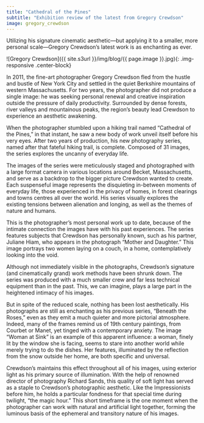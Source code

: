 ```yaml
---
title: "Cathedral of the Pines"
subtitle: "Exhibition review of the latest from Gregory Crewdson"
image: gregory_crewdson
---
```


Utilizing his signature cinematic aesthetic—but applying it to a smaller, more personal scale—Gregory Crewdson’s latest work is as enchanting as ever.

![Gregory Crewdson]({{ site.s3url }}/img/blog/{{ page.image }}.jpg){: .img-responsive .center-block}

In 2011, the fine-art photographer Gregory Crewdson fled from the hustle and bustle of New York City and settled in the quiet Berkshire mountains of western Massachusetts. For two years, the photographer did not produce a single image: he was seeking personal renewal and creative inspiration outside the pressure of daily productivity. Surrounded by dense forests, river valleys and mountainous peaks, the region’s beauty lead Crewdson to experience an aesthetic awakening.

When the photographer stumbled upon a hiking trail named “Cathedral of the Pines,” in that instant, he saw a new body of work unveil itself before his very eyes. After two years of production, his new photography series, named after that fateful hiking trail, is complete. Composed of 31 images, the series explores the uncanny of everyday life.

The images of the series were meticulously staged and photographed with a large format camera in various locations around Becket, Massachusetts, and serve as a backdrop to the bigger picture Crewdson wanted to create. Each suspenseful image represents the disquieting in-between moments of everyday life, those experienced in the privacy of homes, in forest clearings and towns centres all over the world. His series visually explores the existing tensions between alienation and longing, as well as the themes of nature and humans.
<!--split-->
This is the photographer’s most personal work up to date, because of the intimate connection the images have with his past experiences. The series features subjects that Crewdson has personally known, such as his partner, Juliane Hiam, who appears in the photograph “Mother and Daughter.” This image portrays two women laying on a couch, in a home, contemplatively looking into the void.

Although not immediately visible in the photographs, Crewdson’s signature (and cinematically grand) work methods have been shrunk down. The series was produced with a much smaller crew and far less technical equipment than in the past. This, we can imagine, plays a large part in the heightened intimacy of his images.

But in spite of the reduced scale, nothing has been lost aesthetically. His photographs are still as enchanting as his previous series, “Beneath the Roses,” even as they emit a much quieter and more pictorial atmosphere. Indeed, many of the frames remind us of 19th century paintings, from Courbet or Manet, yet tinged with a contemporary anxiety. The image “Woman at Sink” is an example of this apparent influence: a woman, finely lit by the window she is facing, seems to stare into another world while merely trying to do the dishes. Her features, illuminated by the reflection from the snow outside her home, are both specific and universal.

Crewdson’s maintains this effect throughout all of his images, using exterior light as his primary source of illumination. With the help of renowned director of photography Richard Sands, this quality of soft light has served as a staple to Crewdson’s photographic aesthetic. Like the Impressionists before him, he holds a particular fondness for that special time during twilight, “the magic hour.” This short timeframe is the one moment when the photographer can work with natural and artificial light together, forming the luminous basis of the ephemeral and transitory nature of his images.
